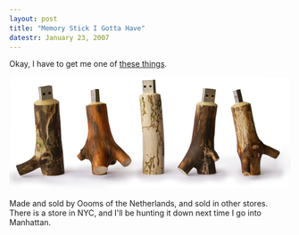 ```yaml
---
layout: post
title: "Memory Stick I Gotta Have"
datestr: January 23, 2007
---
```


Okay, I have to get me one of <a href="http://www.oooms.nl/usb/" title="Wooden Memory Stick">these things</a>.

<a href="http://www.oooms.nl/usb/" title="Wooden Memory Stick"><img src="/pics/woodenUSBstickweb.jpg" /></a>

Made and sold by Oooms of the Netherlands, and sold in other stores.  There is a store in NYC, and I'll be hunting it down next time I go into Manhattan.

